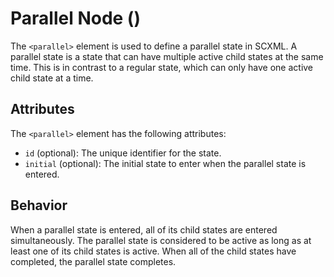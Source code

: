 # Parallel Node (<parallel>)

The `<parallel>` element is used to define a parallel state in SCXML. A parallel state is a state that can have multiple active child states at the same time. This is in contrast to a regular state, which can only have one active child state at a time.

## Attributes

The `<parallel>` element has the following attributes:

- `id` (optional): The unique identifier for the state.
- `initial` (optional): The initial state to enter when the parallel state is entered.

## Behavior

When a parallel state is entered, all of its child states are entered simultaneously. The parallel state is considered to be active as long as at least one of its child states is active. When all of the child states have completed, the parallel state completes.

